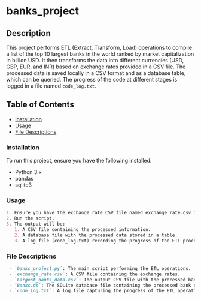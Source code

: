 # banks_project

## Description
This project performs ETL (Extract, Transform, Load) operations to compile a list of the top 10 largest banks in the world ranked by market capitalization in billion USD. It then transforms the data into different currencies (USD, GBP, EUR, and INR) based on exchange rates provided in a CSV file. The processed data is saved locally in a CSV format and as a database table, which can be queried. The progress of the code at different stages is logged in a file named `code_log.txt`.

## Table of Contents
- [Installation](#installation)
- [Usage](#usage)
- [File Descriptions](#file-descriptions)

### Installation
To run this project, ensure you have the following installed:
- Python 3.x
- pandas
- sqlite3

### **Usage**
```markdown
1. Ensure you have the exchange rate CSV file named exchange_rate.csv in the project directory.
2. Run the script.
3. The output will be:
   1. A CSV file containing the processed information.
   2. A database file with the processed data stored in a table.
   3. A log file (code_log.txt) recording the progress of the ETL process.
```

### **File Descriptions**
```markdown
 - `banks_project.py`: The main script performing the ETL operations.
 - `exchange_rate.csv`: A CSV file containing the exchange rates.
 - `Largest_banks_data.csv`: The output CSV file with the processed bank data in multiple currencies.
 - `Banks.db`: The SQLite database file containing the processed bank data table.
 - `code_log.txt`: A log file capturing the progress of the ETL operations.
 ```
